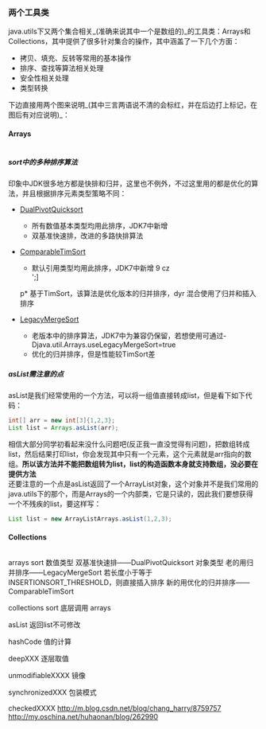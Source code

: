 ### 两个工具类 ###  
java.utils下又两个集合相关_(准确来说其中一个是数组的)_的工具类：Arrays和Collections，其中提供了很多针对集合的操作，其中涵盖了一下几个方面：  
* 拷贝、填充、反转等常用的基本操作  
* 排序、查找等算法相关处理  
* 安全性相关处理
* 类型转换  

下边直接用两个图来说明_(其中三言两语说不清的会标红，并在后边打上标记，在图后有对应说明)_：
#### Arrays ####
![]()  

##### sort中的多种排序算法 #####  
印象中JDK很多地方都是快排和归并，这里也不例外，不过这里用的都是优化的算法，并且根据排序元素类型策略不同：  
* [DualPivotQuicksort](http://blog.csdn.net/jy3161286/article/details/23361191?utm_source=tuicool&utm_medium=referral)   
	* 所有数值基本类型均用此排序，JDK7中新增
	* 双基准快速排，改进的多路快排算法  
* [ComparableTimSort](http://blog.csdn.net/bruce_6/article/details/38299199)  
	* 默认引用类型均用此排序，JDK7中新增
	9 cz  
	';]

	p* 基于TimSort，该算法是优化版本的归并排序，dyr	 混合使用了归并和插入排序  
* [LegacyMergeSort](http://www.cnblogs.com/kkun/archive/2011/11/23/2260271.html)  
	* 老版本中的排序算法，JDK7中为兼容仍保留，若想使用可通过-Djava.util.Arrays.useLegacyMergeSort=true
	* 优化的归并排序，但是性能较TimSort差  

##### asList需注意的点 #####  
asList是我们经常使用的一个方法，可以将一组值直接转成list，但是看下如下代码：  
```java  
int[] arr = new int[3]{1,2,3};
List list = Arrays.asList(arr); 
```
相信大部分同学初看起来没什么问题吧(反正我一直没觉得有问题)，把数组转成list，然后结果打印list，你会发现其中只有一个元素，这个元素就是arr指向的数组。**所以该方法并不能把数组转为list，list的构造函数本身就支持数组，没必要在提供方法**  
还要注意的一个点是asList返回了一个ArrayList对象，这个对象并不是我们常用的java.utils下的那个，而是Arrays的一个内部类，它是只读的，因此我们要想获得一个不残疾的list，要这样写：   
```java  
List list = new ArrayListArrays.asList(1,2,3); 
```

#### Collections ####  
![]()  


arrays
sort
数值类型  双基准快速排——DualPivotQuicksort
对象类型 
	老的用归并排序——LegacyMergeSort  若长度小于等于INSERTIONSORT_THRESHOLD，则直接插入排序
	新的用优化的归并排序——ComparableTimSort

collections
sort 
底层调用 arrays

asList
返回list不可修改

hashCode
值的计算

deepXXX
逐层取值

unmodifiableXXXX
镜像

synchronizedXXX
包装模式

checkedXXXX
http://m.blog.csdn.net/blog/chang_harry/8759757
http://my.oschina.net/huhaonan/blog/262990